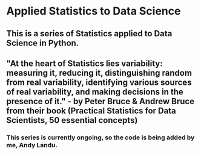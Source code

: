 # Applied Statistics to Data Science
## This is a series of Statistics applied to Data Science in Python.
## "At the heart of Statistics lies variability: measuring it, reducing it, distinguishing random from real variability, identifying various sources of real variability, and making decisions in the presence of it." - by Peter Bruce & Andrew Bruce from their book (Practical Statistics for Data Scientists, 50 essential concepts)
### This series is currently ongoing, so the code is being added by me, Andy Landu.
